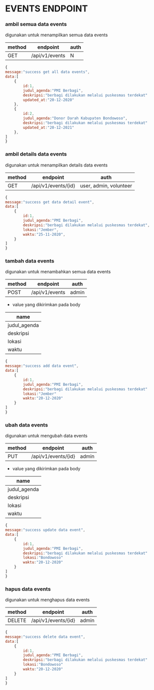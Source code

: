 # EVENTS ENDPOINT

### ambil semua data events

digunakan untuk menampilkan semua data events

| method | endpoint       | auth |
| ------ | -------------- | ---- |
| GET    | /api/v1/events | N    |

```js
{
message:"success get all data events",
data:[
    {
        id:1,
        judul_agenda:"PMI Berbagi",
        deskripsi:"berbagi dilakukan melalui puskesmas terdekat"
        updated_at:"20-12-2020"
    },
    {
        id:2,
        judul_agenda:"Donor Darah Kabupaten Bondowoso",
        deskripsi:"berbagi dilakukan melalui puskesmas terdekat"
        updated_at:"20-12-2021"
    },
]
}
```

### ambil details data events

digunakan untuk menampilkan details data events

| method | endpoint            | auth                   |
| ------ | ------------------- | ---------------------- |
| GET    | /api/v1/events/{id} | user, admin, volunteer |

```js
{
message:"success get data detail event",
data:[
    {
        id:1,
        judul_agenda:"PMI Berbagi",
        deskripsi:"berbagi dilakukan melalui puskesmas terdekat",
        lokasi:"Jember",
        waktu:"25-11-2020",
    }
]
}
```

### tambah data events

digunakan untuk menambahkan semua data events

| method | endpoint       | auth  |
| ------ | -------------- | ----- |
| POST   | /api/v1/events | admin |

-   value yang dikirimkan pada body

| name         |
| ------------ |
| judul_agenda |
| deskripsi    |
| lokasi       |
| waktu        |

```js
{
message:"success add data event",
data:[
    {
        id:1,
        judul_agenda:"PMI Berbagi",
        deskripsi:"berbagi dilakukan melalui puskesmas terdekat"
        lokasi:"Jember"
        waktu:"20-12-2020"
    }
]
}
```

### ubah data events

digunakan untuk mengubah data events

| method | endpoint            | auth  |
| ------ | ------------------- | ----- |
| PUT    | /api/v1/events/{id} | admin |

-   value yang dikirimkan pada body

| name         |
| ------------ |
| judul_agenda |
| deskripsi    |
| lokasi       |
| waktu        |

```js
{
message:"success update data event",
data:[
    {
        id:1,
        judul_agenda:"PMI Berbagi",
        deskripsi:"berbagi dilakukan melalui puskesmas terdekat"
        lokasi:"Bondowoso"
        waktu:"20-12-2020"
    }
]
}
```

### hapus data events

digunakan untuk menghapus data events

| method | endpoint            | auth  |
| ------ | ------------------- | ----- |
| DELETE | /api/v1/events/{id} | admin |

```js
{
message:"success delete data event",
data:[
    {
        id:1,
        judul_agenda:"PMI Berbagi",
        deskripsi:"berbagi dilakukan melalui puskesmas terdekat"
        lokasi:"Bondowoso"
        waktu:"20-12-2020"
    }
]
}
```
